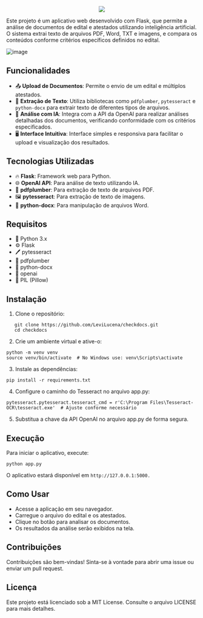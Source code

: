 
<p align="center">
  <img src="https://github.com/user-attachments/assets/08d0c481-02d9-46e1-b350-84687cbcd040">
</p>

Este projeto é um aplicativo web desenvolvido com Flask, que permite a análise de documentos de edital e atestados utilizando inteligência artificial. O sistema extrai texto de arquivos PDF, Word, TXT e imagens, e compara os conteúdos conforme critérios específicos definidos no edital.

![image](https://github.com/user-attachments/assets/64871cc7-b6e6-4c35-8c3b-d1ea58e79b3d)

## Funcionalidades

- 📤 **Upload de Documentos**: Permite o envio de um edital e múltiplos atestados.
- 📝 **Extração de Texto**: Utiliza bibliotecas como `pdfplumber`, `pytesseract` e `python-docx` para extrair texto de diferentes tipos de arquivos.
- 🤖 **Análise com IA**: Integra com a API da OpenAI para realizar análises detalhadas dos documentos, verificando conformidade com os critérios especificados.
- 🖥️ **Interface Intuitiva**: Interface simples e responsiva para facilitar o upload e visualização dos resultados.

## Tecnologias Utilizadas

- 🔥 **Flask**: Framework web para Python.
- 🌐 **OpenAI API**: Para análise de texto utilizando IA.
- 📄 **pdfplumber**: Para extração de texto de arquivos PDF.
- 🖼️ **pytesseract**: Para extração de texto de imagens.
- 📑 **python-docx**: Para manipulação de arquivos Word.

## Requisitos

- 🐍 Python 3.x
- ⚙️ Flask
- 🖊️ pytesseract
- 📖 pdfplumber
- 📃 python-docx
- 🔑 openai
- 📸 PIL (Pillow)

## Instalação

1. Clone o repositório:
```
   git clone https://github.com/LeviLucena/checkdocs.git
   cd checkdocs
 ```

2. Crie um ambiente virtual e ative-o:
```
python -m venv venv
source venv/bin/activate  # No Windows use: venv\Scripts\activate
 ```
3. Instale as dependências:
```
pip install -r requirements.txt
 ```
4. Configure o caminho do Tesseract no arquivo app.py:
```
pytesseract.pytesseract.tesseract_cmd = r'C:\Program Files\Tesseract-OCR\tesseract.exe'  # Ajuste conforme necessário
```
5. Substitua a chave da API OpenAI no arquivo app.py de forma segura.

## Execução
Para iniciar o aplicativo, execute:
```
python app.py
```

O aplicativo estará disponível em ```http://127.0.0.1:5000.```

## Como Usar
- Acesse a aplicação em seu navegador.
- Carregue o arquivo do edital e os atestados.
- Clique no botão para analisar os documentos.
- Os resultados da análise serão exibidos na tela.

## Contribuições
Contribuições são bem-vindas! Sinta-se à vontade para abrir uma issue ou enviar um pull request.

## Licença
Este projeto está licenciado sob a MIT License. Consulte o arquivo LICENSE para mais detalhes.
